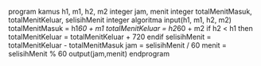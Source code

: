 program 
kamus
    h1, m1, h2, m2 integer
	jam, menit integer
    totalMenitMasuk, totalMenitKeluar, selisihMenit integer
algoritma
    input(h1, m1, h2, m2)
    totalMenitMasuk = h1*60 + m1
	totalMenitKeluar = h2*60 + m2
    if h2 < h1 then
		totalMenitKeluar = totalMenitKeluar + 720
	endif
    selisihMenit = totalMenitKeluar - totalMenitMasuk
	jam = selisihMenit / 60
	menit = selisihMenit % 60
    output(jam,menit)
endprogram